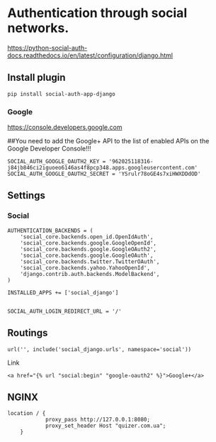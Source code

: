 # Authentication through social networks.

https://python-social-auth-docs.readthedocs.io/en/latest/configuration/django.html

## Install plugin

    pip install social-auth-app-django
    
    
    
### Google

https://console.developers.google.com


##You need to add the Google+ API to the list of enabled APIs on the Google Developer Console!!!


    
    SOCIAL_AUTH_GOOGLE_OAUTH2_KEY = '962025118316-j84jb846ci2iguoeo6146as4f8pcp348.apps.googleusercontent.com'
    SOCIAL_AUTH_GOOGLE_OAUTH2_SECRET = 'YSrulr78oGE4s7xiHWXDDdOD'


## Settings

### Social

    AUTHENTICATION_BACKENDS = (
        'social_core.backends.open_id.OpenIdAuth',
        'social_core.backends.google.GoogleOpenId',
        'social_core.backends.google.GoogleOAuth2',
        'social_core.backends.google.GoogleOAuth',
        'social_core.backends.twitter.TwitterOAuth',
        'social_core.backends.yahoo.YahooOpenId',
        'django.contrib.auth.backends.ModelBackend',
    )

    INSTALLED_APPS += ['social_django']


    SOCIAL_AUTH_LOGIN_REDIRECT_URL = '/'

## Routings

    url('', include('social_django.urls', namespace='social'))
    
    
Link

        
    <a href="{% url "social:begin" "google-oauth2" %}">Google+</a>

## NGINX
    
    location / {
                proxy_pass http://127.0.0.1:8080;
                proxy_set_header Host "quizer.com.ua";
        }
